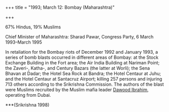 +++
title = "1993; March 12: Bombay (Maharashtra)"

+++


67% Hindus, 19% Muslims

Chief Minister of Maharashtra: Sharad Pawar, Congress Party, 6 March 1993–March 1995

In retaliation for the Bombay riots of December 1992 and January 1993, a series of bomb blasts occurred in different areas of Bombay: at the Stock Exchange Building in the Fort area; the Air India Building at Nariman Point; the Zaveri-, Katha-, and Century Bazars (the latter at Worli); the Sena Bhavan at Dadar; the Hotel Sea Rock at Bandra; the Hotel Centaur at Juhu; and the Hotel Centaur at Santacruz Airport; killing 257 persons and injuring 713 others according to the Srikrishna Commission. The authors of the blast were Muslims recruited by the Muslim mafia leader [Dawood Ibrahim](dawood-ibrahim.html), operating from Dubai.

***(Srikrishna 1998)